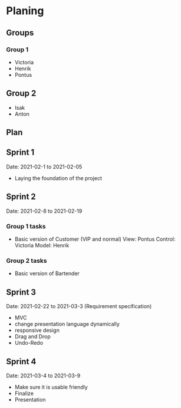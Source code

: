 # Planing

## Groups

### Group 1

- Victoria
- Henrik
- Pontus

## Group 2

- Isak
- Anton

## Plan

## Sprint 1

Date: 2021-02-1 to 2021-02-05

- Laying the foundation of the project

## Sprint 2

Date: 2021-02-8 to 2021-02-19

### Group 1 tasks

- Basic version of Customer (VIP and normal)
View: Pontus
Control: Victoria
Model: Henrik

### Group 2 tasks

- Basic version of Bartender

## Sprint 3

Date: 2021-02-22 to 2021-03-3
(Requirement specification)
- MVC
- change presentation language dynamically
- responsive design
- Drag and Drop
- Undo-Redo

## Sprint 4

Date: 2021-03-4 to 2021-03-9

- Make sure it is usable friendly
- Finalize
- Presentation 
